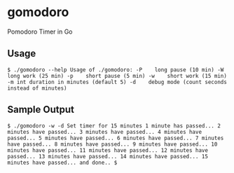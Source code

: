 # gomodoro
Pomodoro Timer in Go

## Usage

`$ ./gomodoro --help
Usage of ./gomodoro:
  -P	long pause (10 min)
  -W	long work (25 min)
  -p	short pause (5 min)
  -w	short work (15 min)
  -m int
    	duration in minutes (default 5)
  -d	debug mode (count seconds instead of minutes)`

## Sample Output

`$ ./gomodoro -w -d
Set timer for 15 minutes
 1 minute has passed...
 2 minutes have passed...
 3 minutes have passed...
 4 minutes have passed...
 5 minutes have passed...
 6 minutes have passed...
 7 minutes have passed...
 8 minutes have passed...
 9 minutes have passed...
10 minutes have passed...
11 minutes have passed...
12 minutes have passed...
13 minutes have passed...
14 minutes have passed...
15 minutes have passed...
and done..
$`
